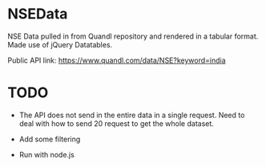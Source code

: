 # NSEData

NSE Data pulled in from Quandl repository and rendered in a tabular format. Made use of jQuery Datatables.

Public API link: https://www.quandl.com/data/NSE?keyword=india

# TODO

* The API does not send in the entire data in a single request. Need to deal with how to send 20 request to get the whole dataset.

* Add some filtering

* Run with node.js
